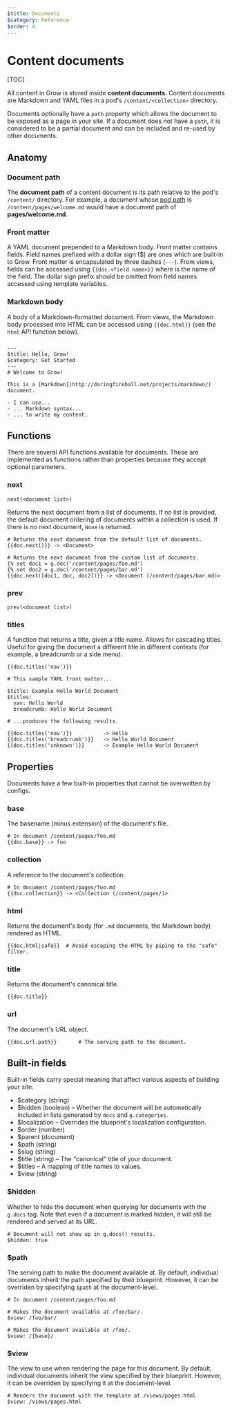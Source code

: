 ```yaml
---
$title: Documents
$category: Reference
$order: 4
---
```


# Content documents

[TOC]

All content in Grow is stored inside __content documents__. Content documents are Markdown and YAML files in a pod's `/content/<collection>` directory.

Documents optionally have a `path` property which allows the document to be exposed as a page in your site. If a document does not have a `path`, it is considered to be a partial document and can be included and re-used by other documents.

## Anatomy

### Document path

The __document path__ of a content document is its path relative to the pod's `/content/` directory. For example, a document whose [pod path](#) is `/content/pages/welcome.md` would have a document path of __pages/welcome.md__.

### Front matter

A YAML document prepended to a Markdown body. Front matter contains fields. Field names prefixed with a dollar sign ($) are ones which are built-in to Grow. Front matter is encapsulated by three dashes (`---`). From views, fields can be accessed using `{{doc.<field name>}}` where <field name> is the name of the field. The dollar sign prefix should be omitted from field names accessed using template variables.

### Markdown body

A body of a Markdown-formatted document. From views, the Markdown body processed into HTML can be accessed using `{{doc.html}}` (see the `html` API function below).

###

    ---
    $title: Hello, Grow!
    $category: Get Started
    ---
    # Welcome to Grow!

    This is a [Markdown](http://daringfireball.net/projects/markdown/) document.

    - I can use...
    - ... Markdown syntax...
    - ... to write my content.

## Functions

There are several API functions available for documents. These are implemented as functions rather than properties because they accept optional parameters.

### next

`next(<document list>)`

Returns the next document from a list of documents. If no list is provided, the default document ordering of documents within a collection is used. If there is no next document, `None` is returned.

    # Returns the next document from the default list of documents.
    {{doc.next()}} -> <Document>

    # Returns the next document from the custom list of documents.
    {% set doc1 = g.doc('/content/pages/foo.md')
    {% set doc2 = g.doc('/content/pages/bar.md')
    {{doc.next([doc1, doc, doc2])}} -> <Document (/content/pages/bar.md)>

### prev

`prev(<document list>)`

### titles

A function that returns a title, given a title name. Allows for cascading titles. Useful for giving the document a different title in different contexts (for example, a breadcrumb or a side menu).

    {{doc.titles('nav')}}

    # This sample YAML front matter...

    $title: Example Hello World Document
    $titles:
      nav: Hello World
      breadcrumb: Hello World Document

    # ...produces the following results.

    {{doc.titles('nav')}}          -> Hello
    {{doc.titles('breadcrumb')}}   -> Hello World Document
    {{doc.titles('unknown')}}      -> Example Hello World Document

## Properties

Documents have a few built-in properties that cannot be overwritten by configs.

### base

The basename (minus extension) of the document's file.

    # In document /content/pages/foo.md
    {{doc.base}} -> foo

### collection

A reference to the document's collection.

    # In document /content/pages/foo.md
    {{doc.collection}} -> <Collection (/content/pages/)>

### html

Returns the document's body (for `.md` documents, the Markdown body) rendered as HTML.

    {{doc.html|safe}}  # Avoid escaping the HTML by piping to the "safe" filter.

### title

Returns the document's canonical title.

    {{doc.title}}

### url

The document's URL object.

    {{doc.url.path}}       # The serving path to the document.

## Built-in fields

Built-in fields carry special meaning that affect various aspects of building your site.

- $category (string)
- $hidden (boolean) – Whether the document will be automatically included in lists generated by `docs` and `g.categories`.
- $localization – Overrides the blueprint's localization configuration.
- $order (number)
- $parent (document)
- $path (string)
- $slug (string)
- $title (string) – The "canonical" title of your document.
- $titles – A mapping of title names to values.
- $view (string)

### $hidden

Whether to hide the document when querying for documents with the `g.docs` tag. Note that even if a document is marked hidden, it will still be rendered and served at its URL.

    # Document will not show up in g.docs() results.
    $hidden: true

### $path

The serving path to make the document available at. By default, individual documents inherit the path specified by their blueprint. However, it can be overriden by specifying `$path` at the document-level.

    # In document /content/pages/foo.md

    # Makes the document available at /foo/bar/.
    $view: /foo/bar/

    # Makes the document available at /foo/.
    $view: /{base}/

### $view

The view to use when rendering the page for this document. By default, individual documents inherit the view specified by their blueprint. However, it can be overriden by specifying it at the document-level.

    # Renders the document with the template at /views/pages.html
    $view: /views/pages.html

<!--

## Custom fields
## Document forms

When adding or editing content documents using a UI (and when validatindocuments) forms describing the content document's structure can be automatically generated by inspecting both the document and its blueprint.

### Fields inherited from blueprints

Input fields will be created for each field present in the document's blueprint. All documents in the same collection will inherit fields from the collection's blueprint.

### Document-specific fields

Documents can also specify their own fields if a specific document has more content than other documents within the same collection. Simply add a new field to the document's front matter to use it.

`/content/people/_blueprint.yaml`

    title: People
    view: /views/people.html

    fields:

    - name:
        title: Name
        type: text
    - age:
        title: Age
        type: number
    - color:
        title: Favorite colors
        type: color
        multiple: yes

`/content/people/john.md`

    ---
    $title: John

    name: John Smith
    age: 25
    color: rgb(0, 0, 128)
    ---
    This is the bio for John. It's Markdown-formatted, but it's so short that doesn't really matter.
    -->

